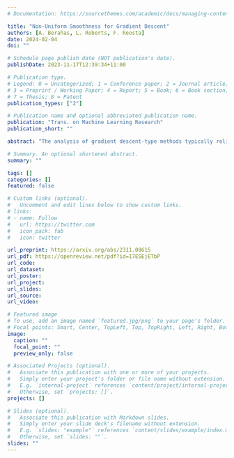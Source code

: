 ```yaml
---
# Documentation: https://sourcethemes.com/academic/docs/managing-content/

title: "Non-Uniform Smoothness for Gradient Descent"
authors: [A. Berahas, L. Roberts, F. Roosta]
date: 2024-02-04
doi: ""

# Schedule page publish date (NOT publication's date).
publishDate: 2023-11-17T12:39:34+11:00

# Publication type.
# Legend: 0 = Uncategorized; 1 = Conference paper; 2 = Journal article;
# 3 = Preprint / Working Paper; 4 = Report; 5 = Book; 6 = Book section;
# 7 = Thesis; 8 = Patent
publication_types: ["2"]

# Publication name and optional abbreviated publication name.
publication: "Trans. on Machine Learning Research"
publication_short: ""

abstract: "The analysis of gradient descent-type methods typically relies on the Lipschitz continuity of the objective gradient. This generally requires an expensive hyperparameter tuning process to appropriately calibrate a stepsize for a given problem. In this work we introduce a local first-order smoothness oracle (LFSO) which generalizes the Lipschitz continuous gradients smoothness condition and is applicable to any twice-differentiable function. We show that this oracle can encode all relevant problem information for tuning stepsizes for a suitably modified gradient descent method and give global and local convergence results. We also show that LFSOs in this modified first-order method can yield global linear convergence rates for non-strongly convex problems with extremely flat minima."

# Summary. An optional shortened abstract.
summary: ""

tags: []
categories: []
featured: false

# Custom links (optional).
#   Uncomment and edit lines below to show custom links.
# links:
# - name: Follow
#   url: https://twitter.com
#   icon_pack: fab
#   icon: twitter

url_preprint: https://arxiv.org/abs/2311.08615
url_pdf: https://openreview.net/pdf?id=17ESEjETbP
url_code:
url_dataset:
url_poster:
url_project:
url_slides:
url_source:
url_video:

# Featured image
# To use, add an image named `featured.jpg/png` to your page's folder. 
# Focal points: Smart, Center, TopLeft, Top, TopRight, Left, Right, BottomLeft, Bottom, BottomRight.
image:
  caption: ""
  focal_point: ""
  preview_only: false

# Associated Projects (optional).
#   Associate this publication with one or more of your projects.
#   Simply enter your project's folder or file name without extension.
#   E.g. `internal-project` references `content/project/internal-project/index.md`.
#   Otherwise, set `projects: []`.
projects: []

# Slides (optional).
#   Associate this publication with Markdown slides.
#   Simply enter your slide deck's filename without extension.
#   E.g. `slides: "example"` references `content/slides/example/index.md`.
#   Otherwise, set `slides: ""`.
slides: ""
---
```

